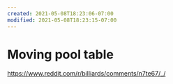 ```yaml
---
created: 2021-05-08T18:23:06-07:00
modified: 2021-05-08T18:23:15-07:00
---
```


# Moving pool table

https://www.reddit.com/r/billiards/comments/n7te67/_/
